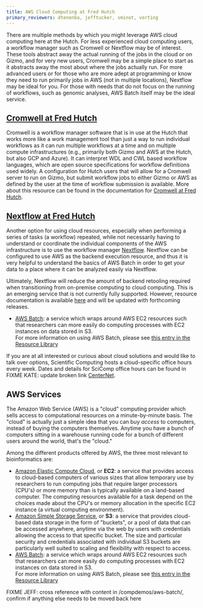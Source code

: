 ```yaml
---
title: AWS Cloud Computing at Fred Hutch
primary_reviewers: dtenenba, jefftucker, sminot, vorting
---
```


There are multiple methods by which you might leverage AWS cloud computing here at the Hutch.  For less experienced cloud computing users, a workflow manager such as Cromwell or Nextflow may be of interest.  These tools abstract away the actual running of the jobs in the cloud or on Gizmo, and for very new users, Cromwell may be a simple place to start as it abstracts away the most about where the jobs actually run.  For more advanced users or for those who are more adept at programming or know they need to run primarily jobs in AWS (not in multiple locations), Nextflow may be ideal for you.  For those with needs that do not focus on the running of workflows, such as genomic analyses, AWS Batch itself may be the ideal service.  

## [Cromwell at Fred Hutch](/compdemos/Cromwell/)
Cromwell is a workflow manager software that is in use at the Hutch that works more like a work management tool than just a way to run individual workflows as it can run multiple workflows at a time and on multiple compute infrastructures (e.g., primarily both Gizmo and AWS at the Hutch, but also GCP and Azure).  It can interpret WDL and CWL based workflow languages, which are open source specifications for workflow definitions used widely.  A configuration for Hutch users that will allow for a Cromwell server to run on Gizmo, but submit workflow jobs to either Gizmo or AWS as defined by the user at the time of workflow submission is available.  More about this resource can be found in the documentation for [Cromwell at Fred Hutch](/compdemos/Cromwell/).

## [Nextflow at Fred Hutch](/compdemos/nextflow/)

Another option for using cloud resources, especially when performing a series of tasks (a workflow) repeated, while not necessarily having to understand or coordinate the individual components of the AWS infrastructure is to use the workflow manager [Nextflow](https://www.nextflow.io/).  Nextflow can be configured to use AWS as the backend execution resource, and thus it is very helpful to understand the basics of AWS Batch in order to get your data to a place where it can be analyzed easily via Nextflow.

Ultimately, Nextflow will reduce the amount of backend retooling required when transitioning from on-premise computing to cloud computing. This is an emerging service that is not currently fully supported. However, resource documentation is available [here](/compdemos/nextflow/) and will be updated with forthcoming releases.


- [AWS Batch](https://aws.amazon.com/batch/): a service which wraps around AWS EC2 resources such that researchers can more easily do computing processes with EC2 instances on data stored in S3.  
For more information on using AWS Batch,
please see [this entry in the Resource Library](/compdemos/aws-batch/)






If you are at all interested or curious about cloud solutions and would like to talk over options, Scientific Computing hosts a cloud-specific office hours every week.  Dates and details for SciComp office hours can be found in
FIXME KATE: update broken link [CenterNet](https://centernet.fredhutch.org/cn/e/center-it/scicomp_nextgen_officehours10092018.html).

## AWS Services
The Amazon Web Service (AWS) is a "cloud" computing provider which sells access to computational resources on a minute-by-minute basis. The "cloud" is actually just a simple idea that you can buy *access* to computers, instead of buying the computers themselves. Anytime you have a bunch of computers sitting in a warehouse running code for a bunch of different users around the world, that's the "cloud."

Among the different products offered by AWS, the three most relevant to bioinformatics are:
- [Amazon Elastic Compute Cloud](https://aws.amazon.com/ec2/), or **EC2**: a service that provides access to cloud-based computers of various sizes that allow temporary use by researchers to run computing jobs that require larger processors (CPU's) or more memory than is typically available on a land-based computer.  The computing resources available for a task depend on the choices made about the CPU's or memory allocation in the specific EC2 instance (a virtual computing environment).  
- [Amazon Simple Storage Service](https://aws.amazon.com/s3/), or **S3**:
a service that provides cloud-based data storage in the form of "buckets", or a pool of data that can be accessed anywhere, anytime via the web by users with credentials allowing the access to that specific bucket. The size and particular security and credentials associated with individual S3 buckets are particularly well suited to scaling and flexibility with respect to access.
- [AWS Batch](https://aws.amazon.com/batch/): a service which wraps around AWS EC2 resources such that researchers can more easily do computing processes with EC2 instances on data stored in S3.  
For more information on using AWS Batch,
please see [this entry in the Resource Library](/compdemos/aws-batch/)

FIXME JEFF: cross reference with content in /compdemos/aws-batch/,
confirm if anything else needs to be moved back here
